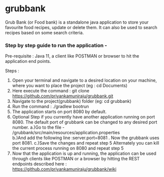 # grubbank
Grub Bank (or Food bank) is a standalone java application to store your favourite food recipes, update or delete them. It can also be used to search recipes based on some search criteria. 
### Step by step guide to run the application - 

Pre-requisite : Java 11, a client like POSTMAN or browser to hit the application end points.

Steps :
1. Open your terminal and navigate to a desired location on your machine, where you want to place the project (eg : cd Documents)
3. Here execute the command : git clone https://github.com/priyankamuniraju/grubbank.git
4. Navigate to the project(grubbank) folder (eg: cd grubbank)
5. Run the command : ./gradlew bootrun
6. The application starts on port 8080 by default.
7. Optional Step if you currently have another application running on port 8080. The default port of grubbank can be changed to any desired port number. 
a.)Go to the file - /grubbank/src/main/resources/application.properties  
b.)And add the following line :server.port=8081 . Now the grubbank uses port 8081.
c.)Save the changes and repeat step 5
Alternately you can kill the current process running on 8080 and repeat step 5
8. Now that the application is up and running, the application can be used through clients like POSTMAN or a browser by hitting the REST endpoints described here : https://github.com/priyankamuniraju/grubbank/wiki
